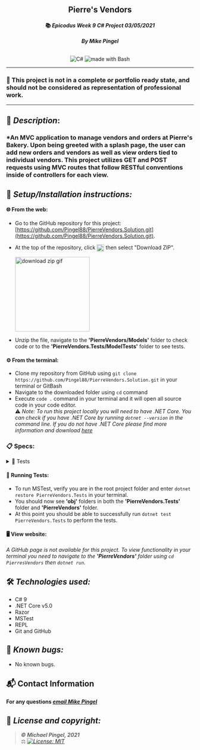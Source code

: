 ## <div align="center">Pierre's Vendors</div>
#### <div align="center">📚 *Epicodus Week 9 C# Project 03/05/2021* </div> 
***<p align="center">By Mike Pingel***</p>   
<p align="center">
<br>

<img alt="C#" src="https://img.shields.io/badge/c%23%20-%23239120.svg?&style=for-the-badge&logo=c-sharp&logoColor=white"/>
<img alt="made with Bash" src="https://img.shields.io/badge/Made%20with-Bash-1f425f.svg"/>
</p>

___
### 📇 This project is not in a complete or portfolio ready state, and should not be considered as representation of professional work.
___
## 🚩 *Description*:    
### *An MVC application to manage vendors and orders at Pierre's Bakery. Upon being greeted with a splash page, the user can add new orders and vendors as well as view orders tied to individual vendors. This project utilizes GET and POST requests using MVC routes that follow RESTful conventions inside of controllers for each view.


## 🔧 *Setup/Installation instructions:*
#### 🌐 From the web:
* Go to the GitHub repository for this project: [https://github.com/Pingel88/PierreVendors.Solution.git](https://github.com/Pingel88/PierreVendors.Solution.git).
* At the top of the repository, click <img src="https://i.imgur.com/Ej9Dphm.png" alt="Code Button" height="20" align="center" /> then select "Download ZIP".

  <img src="https://i.imgur.com/tZKvGne.gif" alt="download zip gif" height="200"/>
* Unzip the file, navigate to the **'PierreVendors/Models'** folder to check code or to the **'PierreVendors.Tests/ModelTests'** folder to see tests.
#### ⚙️ From the terminal: 
* Clone my repository from GitHub using `git clone https://github.com/Pingel88/PierreVendors.Solution.git` in your terminal or GitBash
* Navigate to the downloaded folder using `cd` command
* Execute `code .` command in your terminal and it will open all source code in your code editor.    
⚠️ *Note: To run this project locally you will need to have .NET Core. You can check if you have .NET Core by running `dotnet --version` in the command line. If you do not have .NET Core please find more information and download [here](https://dotnet.microsoft.com/download/dotnet)*
### 📋 Specs:
<details>
<summary>🚥 Tests</summary>

| # | Behavior | Input |  Output | Complete |
| :------------- | :------------- | :------------- | :------------ | :-------------: |
| 01 | Creates a new instance of Order named newOrder| `new Order()` | newOrder | ✅ |
| 02 | Returns the instanced Order's Title property when given a string of "Bread" | `newOrder.Title` | "Bread" | ✅ |
| 03 | Returns the instanced Order's Description property when given a string of "10 loaves of bread" | `newOrder.Description` | "10 loaves of bread" | ✅ |
| 04 | Returns the instanced Order's Price property when given an integer of 50 | `newOrder.Price` | 50 | ✅ |
| 05 | Returns the instanced Order's Date property when given a string of "03/05/2021" | `newOrder.Date` | "03/05/2021" | ✅ |
| 06 | Returns an empty list when no instances Order are created | `Order.GetAll()` | { } | ✅ |
| 07 | Returns a list of all instances of Order when given Orders newOrderA and newOrderB | `Order.GetAll()` | { newOrderA, newOrderB } | ✅ |
| 08 | Returns the first instanced Order's Id property | `newOrder.Id` | 1 | ✅ |
| 09 | Returns the instanced Order's Id property based on its position in the list of all instances of Order when given Orders newOrderA and newOrderB | `newOrderB.Id` | 2 | ✅ |
| 10 | Returns the instanced Order when given Orders newOrderA and newOrderB | `Order.Find(2)` | newOrderB | ✅ |
| 11 | Creates a new instance of Vendor named newVendor | `new Vendor()` | newVendor | ✅ |
| 12 | Returns the instanced Vendor's Name property when given a string of "Brad's Butter Emporium" | `newVendor.Name` | "Brad's Butter Emporium" | ❌ |
| 13 | Returns the instanced Vendor's Description property when given a string of "Typically buys a lot of bread to butter" | `newVendor.Description` | "Typically buys a lot of bread to butter" | ❌ |
| 14 | Returns an empty list when no instances of Vendor are created | `Vendor.GetAll()` | { } | ❌ |
| 15 | Returns a list of all instances of Vendor when given Vendors newVendorA and newVendorB | `Vendor.GetAll()` | { newVendorA, newVendorB } | ❌ |
| 16 | Returns the first instanced Vendor's Id property | `newVendor.Id` | 1 | ❌ |
| 17 | Returns the instanced Vendor's Id property based on its position in the list of all instances of Vendor when given Vendors newVendorA and newVendorB | `newVendorB.Id` | 2 | ❌ |
| 18 | Returns the instanced Vendor when given Vendors newVendorA and newVendorB | `Vendor.Find(2)` | newVendorB | ❌ |
| 19 | Returns an empty list when no instances of Order are added to an instance of Vendor | `newVendor.Orders` | { } | ❌ |
| 20 | Returns a list of instances of Order that are added to an instance of Vendor when given newOrderA and newOrderB | `newVendor.Orders` | { newOrderA, newOrderB } | ❌ |
</details>



#### 🏁 Running Tests:
* To run MSTest, verify you are in the root project folder and enter `dotnet restore PierreVendors.Tests` in your terminal.
* You should now see **'obj'** folders in both the **'PierreVendors.Tests'** folder and **'PierreVendors'** folder.
* At this point you should be able to successfully run `dotnet test PierreVendors.Tests` to perform the tests.

####  🖥️ View website:
*A GitHub page is not available for this project. To view functionality in your terminal you need to navigate to the **'PierreVendors'** folder using `cd PierresVendors` then `dotnet run`.*

## 🛠️ *Technologies used:*
* C# 9
* .NET Core v5.0
* Razor
* MSTest
* REPL
* Git and GitHub

## 🐛 *Known bugs:*
  * No known bugs.

## 📬 Contact Information
#### For any questions *[email Mike Pingel](mailto:mdpingel+github@gmail.com?subject=[GitHub]Epicodus%20Project%20-%20PierreVendors.Solution)*



## 📘 *License and copyright:*

> ***© Michael Pingel, 2021***  
> ⚖️ *[![License: MIT](https://img.shields.io/badge/License-MIT-yellow.svg)](https://opensource.org/licenses/MIT)*